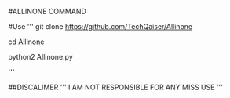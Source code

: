 #ALLINONE COMMAND

#Use
'''
git clone https://github.com/TechQaiser/Allinone

cd Allinone

python2 Allinone.py

'''

##DISCALIMER
'''
I AM NOT RESPONSIBLE FOR ANY MISS USE 
'''

